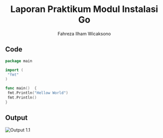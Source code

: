 # <h1 align="center"> Laporan Praktikum Modul Instalasi Go </h1>

<p align="center"> Fahreza Ilham Wicaksono </p>

## Code

```go
package main

import (
 "fmt"
)

func main()  {
 fmt.Println("Hellow World")
 fmt.Println()
}
```

## Output

![Output 1.1](https://raw.githubusercontent.com/Algoritma-IF01/FAHREZA_ILHAM_WICAKSONO_2311102191/blob/main/Praktikum_1/images/output1.1.png)
